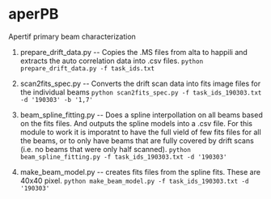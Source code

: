 # aperPB
Apertif primary beam characterization


1. prepare_drift_data.py -- Copies the .MS files from alta to happili and extracts the auto correlation data into .csv files.
`python prepare_drift_data.py -f task_ids.txt`

2. scan2fits_spec.py -- Converts the drift scan data into fits image files for the individual beams
`python scan2fits_spec.py -f task_ids_190303.txt -d '190303' -b '1,7'`

3. beam_spline_fitting.py -- Does a spline interpollation on all beams based on the fits files. And outputs the spline models into a .csv file. For this module to work it is imporatnt to have the full vield of few fits files for all the beams, or to only have beams that are fully covered by drift scans (i.e. no beams that were only half scanned).
`python beam_spline_fitting.py -f task_ids_190303.txt -d '190303'`

4. make_beam_model.py -- creates fits files from the spline fits. These are 40x40 pixel.
`python make_beam_model.py -f task_ids_190303.txt -d '190303'`
